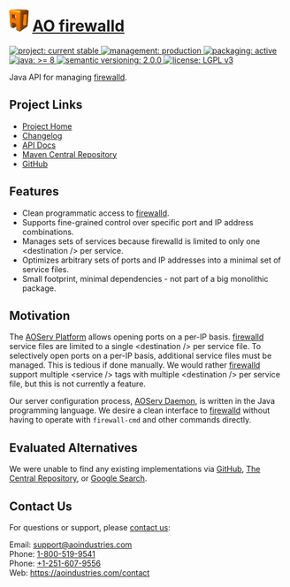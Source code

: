 # [<img src="ao-logo.png" alt="AO Logo" width="35" height="40">](https://github.com/aoindustries) [AO firewalld](https://github.com/aoindustries/ao-firewalld)
<p>
	<a href="https://aoindustries.com/life-cycle#project-current-stable">
		<img src="https://aoindustries.com/ao-badges/project-current-stable.svg" alt="project: current stable" />
	</a>
	<a href="https://aoindustries.com/life-cycle#management-production">
		<img src="https://aoindustries.com/ao-badges/management-production.svg" alt="management: production" />
	</a>
	<a href="https://aoindustries.com/life-cycle#packaging-active">
		<img src="https://aoindustries.com/ao-badges/packaging-active.svg" alt="packaging: active" />
	</a>
	<br />
	<a href="https://docs.oracle.com/javase/8/docs/api/">
		<img src="https://aoindustries.com/ao-badges/java-8.svg" alt="java: &gt;= 8" />
	</a>
	<a href="http://semver.org/spec/v2.0.0.html">
		<img src="https://aoindustries.com/ao-badges/semver-2.0.0.svg" alt="semantic versioning: 2.0.0" />
	</a>
	<a href="https://www.gnu.org/licenses/lgpl-3.0">
		<img src="https://aoindustries.com/ao-badges/license-lgpl-3.0.svg" alt="license: LGPL v3" />
	</a>
</p>

Java API for managing [firewalld](http://www.firewalld.org/).

## Project Links
* [Project Home](https://aoindustries.com/ao-firewalld/)
* [Changelog](https://aoindustries.com/ao-firewalld/changelog)
* [API Docs](https://aoindustries.com/ao-firewalld/apidocs/)
* [Maven Central Repository](https://search.maven.org/artifact/com.aoindustries/ao-firewalld)
* [GitHub](https://github.com/aoindustries/ao-firewalld)

## Features
* Clean programmatic access to [firewalld](http://www.firewalld.org/).
* Supports fine-grained control over specific port and IP address combinations.
* Manages sets of services because firewalld is limited to only one &lt;destination /&gt; per service.
* Optimizes arbitrary sets of ports and IP addresses into a minimal set of service files.
* Small footprint, minimal dependencies - not part of a big monolithic package.

## Motivation
The [AOServ Platform](https://aoindustries.com/aoserv/) allows opening ports on a per-IP basis.  [firewalld](http://www.firewalld.org/) service files are limited to a single &lt;destination /&gt; per service file.  To selectively open ports on a per-IP basis, additional service files must be managed.  This is tedious if done manually.  We would rather [firewalld](http://www.firewalld.org/) support multiple &lt;service /&gt; tags with multiple &lt;destination /&gt; per service file, but this is not currently a feature.

Our server configuration process, [AOServ Daemon](https://github.com/aoindustries/aoserv-daemon), is written in the Java programming language.  We desire a clean interface to [firewalld](http://www.firewalld.org/) without having to operate with `firewall-cmd` and other commands directly.

## Evaluated Alternatives
We were unable to find any existing implementations via [GitHub](https://github.com/search?utf8=%E2%9C%93&q=java+firewalld&type=Repositories&ref=searchresults), [The Central Repository](http://search.maven.org/#search|ga|1|firewalld), or [Google Search](https://www.google.com/search?q=java+api+for+firewalld).

## Contact Us
For questions or support, please [contact us](https://aoindustries.com/contact):

Email: [support@aoindustries.com](mailto:support@aoindustries.com)  
Phone: [1-800-519-9541](tel:1-800-519-9541)  
Phone: [+1-251-607-9556](tel:+1-251-607-9556)  
Web: https://aoindustries.com/contact
